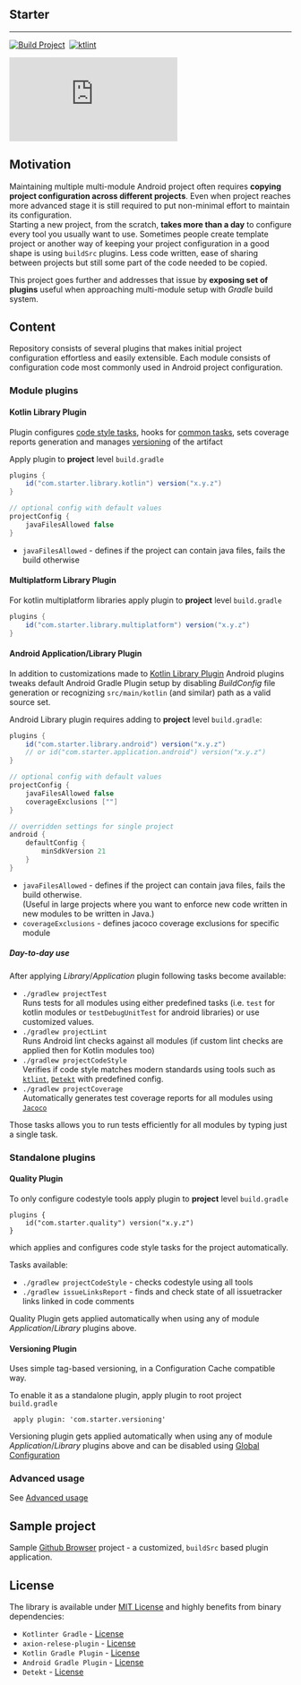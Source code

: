 ## Starter
___

[![Build Project](https://github.com/usefulness/project-starter/actions/workflows/default.yml/badge.svg?branch=master)](https://github.com/usefulness/project-starter/actions/workflows/default.yml)
&nbsp;[![ktlint](https://img.shields.io/badge/code%20style-%E2%9D%A4-FF4081.svg)](https://ktlint.github.io/)

[![version](https://img.shields.io/maven-metadata/v/https/plugins.gradle.org/m2/com/project/starter/jvm/maven-metadata.xml?label=gradle)](https://plugins.gradle.org/search?term=com.starter) 


## Motivation

Maintaining multiple multi-module Android project often requires **copying project configuration across different projects**.
Even when project reaches more advanced stage it is still required to put non-minimal effort to maintain its configuration.  
Starting a new project, from the scratch, **takes more than a day** to configure every tool you usually want to use.
Sometimes people create template project or another way of keeping your project configuration in a good shape is using `buildSrc` plugins.
Less code written, ease of sharing between projects but still some part of the code needed to be copied.

This project goes further and addresses that issue by **exposing set of plugins** useful when approaching multi-module setup with _Gradle_ build system.

## Content

Repository consists of several plugins that makes initial project configuration effortless and easily extensible.
Each module consists of configuration code most commonly used in Android project configuration.

### Module plugins
#### Kotlin Library Plugin
Plugin configures [code style tasks](#quality-plugin), hooks for [common tasks](#day-to-day-use), 
sets coverage reports generation and manages [versioning](#versioning-plugin) of the artifact
    
Apply plugin to **project** level `build.gradle`

``` groovy
plugins {
    id("com.starter.library.kotlin") version("x.y.z")
}

// optional config with default values
projectConfig {
    javaFilesAllowed false
}
```

- `javaFilesAllowed` - defines if the project can contain java files, fails the build otherwise

#### Multiplatform Library Plugin
For kotlin multiplatform libraries apply plugin to **project** level `build.gradle`

``` groovy
plugins {
    id("com.starter.library.multiplatform") version("x.y.z")
}
```

#### Android Application/Library Plugin
In addition to customizations made to [Kotlin Library Plugin](#kotlin-library-plugin) Android plugins 
tweaks default Android Gradle Plugin setup by disabling _BuildConfig_ file generation 
or recognizing `src/main/kotlin` (and similar) path as a valid source set. 

Android Library plugin requires adding to **project** level `build.gradle`:

``` groovy
plugins {
    id("com.starter.library.android") version("x.y.z") 
    // or id("com.starter.application.android") version("x.y.z") 
}

// optional config with default values
projectConfig {
    javaFilesAllowed false
    coverageExclusions [""]
}

// overridden settings for single project
android {
    defaultConfig {
        minSdkVersion 21
    }
}
```

- `javaFilesAllowed` - defines if the project can contain java files, fails the build otherwise.  
(Useful in large projects where you want to enforce new code written in new modules to be written in Java.)
- `coverageExclusions` - defines jacoco coverage exclusions for specific module

##### Day-to-day use
After applying _Library_/_Application_ plugin following tasks become available:
- `./gradlew projectTest`  
  Runs tests for all modules using either predefined tasks (i.e. `test` for kotlin modules or `testDebugUnitTest` for android libraries) or use customized values.
- `./gradlew projectLint`  
  Runs Android lint checks against all modules (if custom lint checks are applied then for Kotlin modules too)
- `./gradlew projectCodeStyle`  
  Verifies if code style matches modern standards using tools such as [`ktlint`](https://github.com/pinterest/ktlint), [`Detekt`](https://github.com/arturbosch/detekt) with predefined config.
- `./gradlew projectCoverage`  
  Automatically generates test coverage reports for all modules using [`Jacoco`](https://github.com/jacoco/jacoco)

Those tasks allows you to run tests efficiently for all modules by typing just a single task.

### Standalone plugins
#### Quality Plugin
To only configure codestyle tools apply plugin to **project** level `build.gradle`
```
plugins {
    id("com.starter.quality") version("x.y.z") 
}
```
which applies and configures code style tasks for the project automatically.  

Tasks available:
- `./gradlew projectCodeStyle` - checks codestyle using all tools 
- `./gradlew issueLinksReport` - finds and check state of all issuetracker links linked in code comments  

Quality Plugin gets applied automatically when using any of module _Application_/_Library_ plugins above.

#### Versioning Plugin

Uses simple tag-based versioning, in a Configuration Cache compatible way.

To enable it as a standalone plugin, apply plugin to root project `build.gradle`
```
 apply plugin: 'com.starter.versioning'
```
Versioning plugin gets applied automatically when using any of module _Application_/_Library_ plugins above and can be disabled using [Global Configuration](Advanced.md#global-configuration)

### Advanced usage
See [Advanced usage](Advanced.md)

## Sample project
Sample [Github Browser](https://github.com/mateuszkwiecinski/github_browser) project - a customized, `buildSrc` based plugin application.

## License
The library is available under [MIT License](/LICENSE) and highly benefits from binary dependencies:
- `Kotlinter Gradle` - [License](https://github.com/jeremymailen/kotlinter-gradle/blob/master/LICENSE)
- `axion-relese-plugin` - [License](https://github.com/allegro/axion-release-plugin/blob/master/LICENSE)
- `Kotlin Gradle Plugin` - [License](https://github.com/JetBrains/kotlin#license)
- `Android Gradle Plugin` - [License](https://developer.android.com/license)
- `Detekt` - [License](https://github.com/arturbosch/detekt/blob/master/LICENSE)
